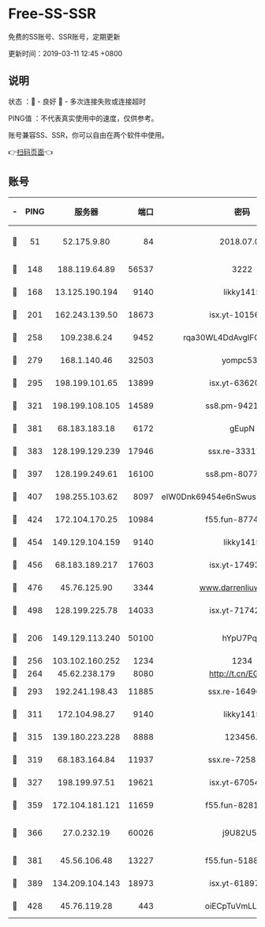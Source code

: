 # Free-SS-SSR

免费的SS账号、SSR账号，定期更新

更新时间：2019-03-11 12:45 +0800

## 说明

状态     ：🙂 - 良好 🙁 - 多次连接失败或连接超时

PING值   ：不代表真实使用中的速度，仅供参考。

账号兼容SS、SSR，你可以自由在两个软件中使用。

👉[扫码页面](https://liesauer.github.io/Free-SS-SSR/)👈

## 账号

|-|PING|服务器|端口|密码|加密方式|区域|
|:----:|:----:|:-----:|-----:|:----:|:----:|:----:|
|🙂|51|52.175.9.80|84|2018.07.07|chacha20-ietf-poly1305|HK|
|🙂|148|188.119.64.89|56537|3222|aes-256-cfb|RU|
|🙂|168|13.125.190.194|9140|likky1415|aes-256-cfb|KR|
|🙂|201|162.243.139.50|18673|isx.yt-10156175|aes-256-cfb|US|
|🙂|258|109.238.6.24|9452|rqa30WL4DdAvgIFG6Fs3znzTa|aes-256-cfb|FR|
|🙂|279|168.1.140.46|32503|yompc535|aes-256-cfb|AU|
|🙂|295|198.199.101.65|13899|isx.yt-63620378|aes-256-cfb|US|
|🙂|321|198.199.108.105|14589|ss8.pm-94215844|aes-256-cfb|US|
|🙂|381|68.183.183.18|6172|gEupN|aes-256-cfb|SG|
|🙂|383|128.199.129.239|17946|ssx.re-33317571|aes-256-cfb|SG|
|🙂|397|128.199.249.61|16100|ss8.pm-80771462|aes-256-cfb|SG|
|🙂|407|198.255.103.62|8097|eIW0Dnk69454e6nSwuspv9DmS201tQ0D|aes-256-cfb|US|
|🙂|424|172.104.170.25|10984|f55.fun-87743875|aes-256-cfb|SG|
|🙂|454|149.129.104.159|9140|likky1415|aes-256-cfb|HK|
|🙂|456|68.183.189.217|17603|isx.yt-17493612|aes-256-cfb|SG|
|🙂|476|45.76.125.90|3344|www.darrenliuwei.com|aes-256-cfb|AU|
|🙂|498|128.199.225.78|14033|isx.yt-71742892|aes-256-cfb|SG|
|🙂|206|149.129.113.240|50100|hYpU7PqP|chacha20-ietf-poly1305|CN|
|🙂|256|103.102.160.252|1234|1234|rc4-md5|JP|
|🙂|264|45.62.238.179|8080|http://t.cn/EGJIyrl|rc4-md5|CA|
|🙂|293|192.241.198.43|11885|ssx.re-16496938|aes-256-cfb|US|
|🙂|311|172.104.98.27|9140|likky1415|aes-256-cfb|JP|
|🙂|315|139.180.223.228|8888|123456..|aes-256-cfb|JP|
|🙂|319|68.183.164.84|11937|ssx.re-72581382|aes-256-cfb|US|
|🙂|327|198.199.97.51|19621|isx.yt-67054944|aes-256-cfb|US|
|🙂|359|172.104.181.121|11659|f55.fun-82812137|aes-256-cfb|SG|
|🙂|366|27.0.232.19|60026|j9U82U53|xchacha20-ietf-poly1305|HK|
|🙂|381|45.56.106.48|13227|f55.fun-51885507|aes-256-cfb|US|
|🙂|389|134.209.104.143|18973|isx.yt-61897203|aes-256-cfb|SG|
|🙂|428|45.76.119.28|443|oiECpTuVmLLxk4Ts|aes-256-cfb|AU|
